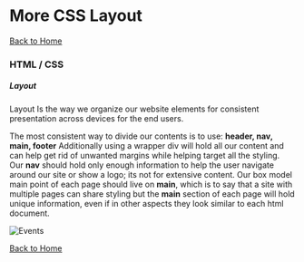 # More CSS Layout

[Back to Home](https://rizo85.github.io/reading-notes/)

### HTML / CSS

##### Layout

Layout Is the way we organize our website elements for consistent presentation across devices for the end users.

The most consistent way to divide our contents is to use: **header, nav, main, footer** 
Additionally using a wrapper div will hold all our content and can help get rid of unwanted margins while helping target all the styling.
Our **nav** should hold only enough information to help the user navigate around our site or show a logo; its not for extensive content.
Our box model main point of each page should live on **main**, which is to say that a site with multiple pages can share styling but the **main** section of each page will hold unique information, even if in other aspects they look similar to each html document.

![Events]( https://discourse-user-assets.s3.dualstack.us-east-1.amazonaws.com/original/3X/e/3/e3ae801014bdb8c83b8488ecbf6f009b78f1e4cc.png)


[Back to Home](https://rizo85.github.io/reading-notes/)
